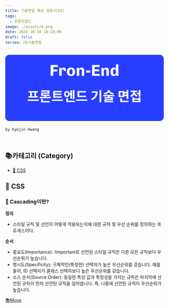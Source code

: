 ```yaml
---
title: 기술면접 예상 질문(CSS)
tags:
  - 프론트엔드
image: ./assets/0.png
date: 2024-10-10 18:10:00
draft: false
series: FE기술면접
---
```


![banner](./assets/0.png)

`by Kyojin Hwang`

<br/>

## 📚카테고리 (Category)

- [📌 CSS](#📌-CSS)

## 📌 CSS

### **🎨 Cascading이란?**

**정의**

- 스타일 규칙 및 선언이 어떻게 적용되는지에 대한 규칙 및 우선 순위를 정의하는 프로세스이다.

**순서**

- 중요도(Importance): !important로 선언된 스타일 규칙은 다른 모든 규칙보다 우선순위가 높습니다.
- 명시도(Specificity): 구체적인(특정한) 선택자가 높은 우선순위를 갖습니다. 예를 들어, ID 선택자가 클래스 선택자보다 높은 우선순위를 갖습니다.
- 소스 순서(Source Order): 동일한 특성 값과 특정성을 가지는 규칙은 마지막에 선언된 규칙이 먼저 선언된 규칙을 덮어씁니다. 즉, 나중에 선언된 규칙이 우선순위가 높습니다.

[📚Move](<#📚카테고리-(Category)>)
